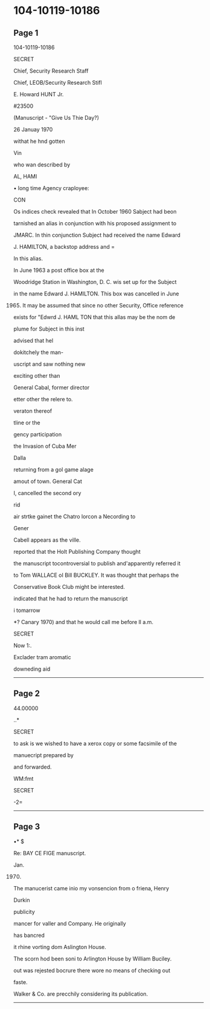 # 104-10119-10186

## Page 1

104-10119-10186

SECRET

Chief, Security Research Staff

Chief, LEOB/Security Research Stifl

E. Howard HUNT Jr.

#23500

(Manuscript - "Give Us Thie Day?)

26 Januay 1970

withat he hnd gotten

Vin

who wan described by

AL, HAMI

• long time Agency craployee:

CON

Os indices check revealed that In October 1960 Sabject had beon

tarnished an alias in conjunction with his proposed assignment to

JMARC. In thin conjunction Subject had received the name Edward

J. HAMILTON, a backstop address and =

In this alias.

In June 1963 a post office box at the

Woodridge Station in Washington, D. C. wis set up for the Subject

in the name Edward J. HAMILTON. This box was cancelled in June

1965. It may be assumed that since no other Security, Office reference

exists for "Edwrd J. HAML TON that this allas may be the nom de

plume for Subject in this inst

advised that hel

dokitchely the man-

uscript and saw nothing new

exciting other than

General Cabal, former director

etter other the relere to.

veraton thereof

tline or the

gency participation

the Invasion of Cuba Mer

Dalla

returning from a gol game alage

amout of town. General Cat

I, cancelled the second ory

rid

air strtke gainet the Chatro lorcon a Necording to

Gener

Cabell appears as the ville.

reported that the Holt Publishing Company thought

the manuscript tocontroversial to publish and'apparently referred it

to Tom WALLACE oI Bill BUCKLEY. It was thought that perhaps the

Conservative Book Club might be interested.

indicated that he had to return the manuscript

i tomarrow

*? Canary 1970) and that he would call me before ll a.m.

SECRET

Now 1:.

Exclader tram aromatic

downeding aid

---

## Page 2

44.00000

..*

SECRET

to ask is we wished to have a xerox copy or some facsimile of the

manuecript prepared by

and forwarded.

WM:fmt

SECRET

-2=

---

## Page 3

•* $

Re: BAY CE FIGE manuscript.

Jan.

1970.

The manucerist came inio my vonsencion from o friena, Henry

Durkin

publicity

mancer for valler and Company. He originally

has bancred

it rhine vorting dom Aslington House.

The scorn hod been soni to Arlington House by William Buciley.

out was rejested bocrure there wore no means of checking out

faste.

Walker & Co. are precchily considering its publication.

---

